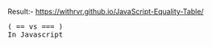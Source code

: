 Result:- https://withrvr.github.io/JavaScript-Equality-Table/
<pre>
( == vs === )
In Javascript
</pre>
